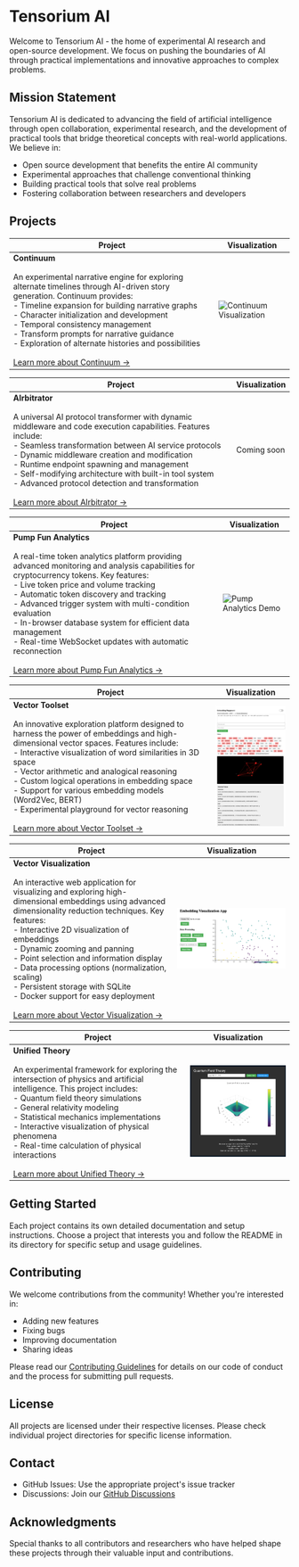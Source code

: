 # Tensorium AI

Welcome to Tensorium AI - the home of experimental AI research and open-source development. We focus on pushing the boundaries of AI through practical implementations and innovative approaches to complex problems.

## Mission Statement

Tensorium AI is dedicated to advancing the field of artificial intelligence through open collaboration, experimental research, and the development of practical tools that bridge theoretical concepts with real-world applications. We believe in:

- Open source development that benefits the entire AI community
- Experimental approaches that challenge conventional thinking
- Building practical tools that solve real problems
- Fostering collaboration between researchers and developers

## Projects

| Project | Visualization |
|---------|---------------|
| **Continuum**<br><br>An experimental narrative engine for exploring alternate timelines through AI-driven story generation. Continuum provides:<br>- Timeline expansion for building narrative graphs<br>- Character initialization and development<br>- Temporal consistency management<br>- Transform prompts for narrative guidance<br>- Exploration of alternate histories and possibilities<br><br>[Learn more about Continuum →](https://github.com/TensoriumAi/continuum) | <img src="continuum-viz.gif" alt="Continuum Visualization" style="max-height: 350px;"> |

| Project | Visualization |
|---------|---------------|
| **AIrbitrator**<br><br>A universal AI protocol transformer with dynamic middleware and code execution capabilities. Features include:<br>- Seamless transformation between AI service protocols<br>- Dynamic middleware creation and modification<br>- Runtime endpoint spawning and management<br>- Self-modifying architecture with built-in tool system<br>- Advanced protocol detection and transformation<br><br>[Learn more about AIrbitrator →](https://github.com/TensoriumAi/AIrbitrator) | Coming soon |

| Project | Visualization |
|---------|---------------|
| **Pump Fun Analytics**<br><br>A real-time token analytics platform providing advanced monitoring and analysis capabilities for cryptocurrency tokens. Key features:<br>- Live token price and volume tracking<br>- Automatic token discovery and tracking<br>- Advanced trigger system with multi-condition evaluation<br>- In-browser database system for efficient data management<br>- Real-time WebSocket updates with automatic reconnection<br><br>[Learn more about Pump Fun Analytics →](https://github.com/TensoriumAi/pump-analytics) | <img src="demo.gif" alt="Pump Analytics Demo" style="max-height: 350px; "> |

| Project | Visualization |
|---------|---------------|
| **Vector Toolset**<br><br>An innovative exploration platform designed to harness the power of embeddings and high-dimensional vector spaces. Features include:<br>- Interactive visualization of word similarities in 3D space<br>- Vector arithmetic and analogical reasoning<br>- Custom logical operations in embedding space<br>- Support for various embedding models (Word2Vec, BERT)<br>- Experimental playground for vector reasoning<br><br>[Learn more about Vector Toolset →](https://github.com/TensoriumAi/VectorToolset) | <img src="vectortools.png" alt="Vector Toolset Visualization" style="max-height: 350px;"> |

| Project | Visualization |
|---------|---------------|
| **Vector Visualization**<br><br>An interactive web application for visualizing and exploring high-dimensional embeddings using advanced dimensionality reduction techniques. Key features:<br>- Interactive 2D visualization of embeddings<br>- Dynamic zooming and panning<br>- Point selection and information display<br>- Data processing options (normalization, scaling)<br>- Persistent storage with SQLite<br>- Docker support for easy deployment<br><br>[Learn more about Vector Visualization →](https://github.com/TensoriumAi/VectorVisualization) | <img src="vv.png" alt="Vector Visualization" style="max-height: 350px;"> |

| Project | Visualization |
|---------|---------------|
| **Unified Theory**<br><br>An experimental framework for exploring the intersection of physics and artificial intelligence. This project includes:<br>- Quantum field theory simulations<br>- General relativity modeling<br>- Statistical mechanics implementations<br>- Interactive visualization of physical phenomena<br>- Real-time calculation of physical interactions<br><br>[Learn more about Unified Theory →](https://github.com/TensoriumAi/UnifiedTheory) | <img src="unified-theory.png" alt="Unified Theory Visualization" style="max-height: 350px;"> |

## Getting Started

Each project contains its own detailed documentation and setup instructions. Choose a project that interests you and follow the README in its directory for specific setup and usage guidelines.

## Contributing

We welcome contributions from the community! Whether you're interested in:
- Adding new features
- Fixing bugs
- Improving documentation
- Sharing ideas

Please read our [Contributing Guidelines](CONTRIBUTING.md) for details on our code of conduct and the process for submitting pull requests.

## License

All projects are licensed under their respective licenses. Please check individual project directories for specific license information.

## Contact

- GitHub Issues: Use the appropriate project's issue tracker
- Discussions: Join our [GitHub Discussions](../../discussions)

## Acknowledgments

Special thanks to all contributors and researchers who have helped shape these projects through their valuable input and contributions.